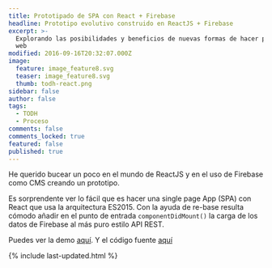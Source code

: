 ```yaml
---
title: Prototipado de SPA con React + Firebase
headline: Prototipo evolutivo construido en ReactJS + Firebase
excerpt: >-
  Explorando las posibilidades y beneficios de nuevas formas de hacer prototipos
  web
modified: 2016-09-16T20:32:07.000Z
image:
  feature: image_feature8.svg
  teaser: image_feature8.svg
  thumb: todh-react.png
sidebar: false
author: false
tags:
  - TODH
  - Proceso
comments: false
comments_locked: true
featured: false
published: true
---
```


He querido bucear un poco en el mundo de ReactJS y en el uso de Firebase como CMS creando un prototipo.

Es sorprendente ver lo fácil que es hacer una single page App (SPA) con React que usa la arquitectura ES2015. Con la ayuda de re-base resulta cómodo añadir en el punto de entrada `componentDidMount()` la carga de los datos de Firebase al más puro estilo API REST.

Puedes ver la demo [aquí](https://t0t.github.io/todh-react). Y el código fuente [aquí](https://github.com/t0t/todh-react)

{% include last-updated.html %}
